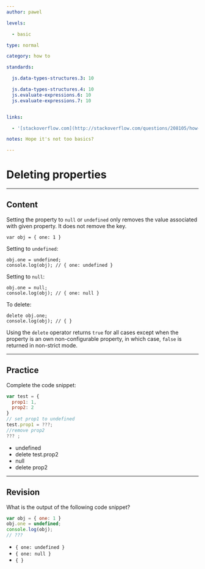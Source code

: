 ```yaml
---
author: pawel

levels:

  - basic

type: normal

category: how to

standards:

  js.data-types-structures.3: 10

  js.data-types-structures.4: 10
  js.evaluate-expressions.6: 10
  js.evaluate-expressions.7: 10


links:

  - '[stackoverflow.com](http://stackoverflow.com/questions/208105/how-to-remove-a-property-from-a-javascript-object){website}'

notes: Hope it's not too basics?

---
```


# Deleting properties

---
## Content

Setting the property to `null` or `undefined` only removes the value associated with given property. It does not remove the key.

```
var obj = { one: 1 }
```

Setting to `undefined`:

```
obj.one = undefined;
console.log(obj); // { one: undefined }
```
Setting to `null`:
```
obj.one = null;
console.log(obj); // { one: null }
```
To delete:

```
delete obj.one;
console.log(obj); // { }

```

Using the `delete` operator returns `true` for all cases except when the property is an own non-configurable property, in which case, `false` is returned in non-strict mode.

---
## Practice

Complete the code snippet:

```javascript
var test = {
  prop1: 1,
  prop2: 2
}
// set prop1 to undefined
test.prop1 = ???;
//remove prop2
??? ;
```


* undefined
* delete test.prop2
* null
* delete prop2

---
## Revision

What is the output of the following code snippet?

```javascript
var obj = { one: 1 }
obj.one = undefined;
console.log(obj);
// ???

```


* `{ one: undefined }`
* `{ one: null }`
* `{ }`
